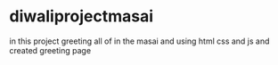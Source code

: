 # diwaliprojectmasai
in this project greeting all of in the masai and using html css and js and created greeting page
